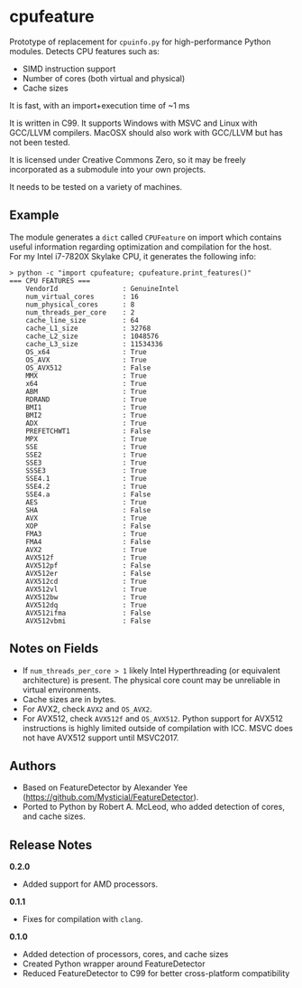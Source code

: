 cpufeature
==========

Prototype of replacement for `cpuinfo.py` for high-performance Python modules. 
Detects CPU features such as: 

* SIMD instruction support
* Number of cores (both virtual and physical)
* Cache sizes

It is fast, with an import+execution time of ~1 ms

It is written in C99. It supports Windows with MSVC and Linux with GCC/LLVM 
compilers. MacOSX should also work with GCC/LLVM but has not been tested.

It is licensed under Creative Commons Zero, so it may be freely incorporated 
as a submodule into your own projects.

It needs to be tested on a variety of machines.

Example
-------

The module generates a `dict` called `CPUFeature` on import which contains 
useful information regarding optimization and compilation for the host.  
For my Intel i7-7820X Skylake CPU, it generates the following info:

    > python -c "import cpufeature; cpufeature.print_features()"
    === CPU FEATURES ===
        VendorId                : GenuineIntel
        num_virtual_cores       : 16
        num_physical_cores      : 8
        num_threads_per_core    : 2
        cache_line_size         : 64
        cache_L1_size           : 32768
        cache_L2_size           : 1048576
        cache_L3_size           : 11534336
        OS_x64                  : True
        OS_AVX                  : True
        OS_AVX512               : False
        MMX                     : True
        x64                     : True
        ABM                     : True
        RDRAND                  : True
        BMI1                    : True
        BMI2                    : True
        ADX                     : True
        PREFETCHWT1             : False
        MPX                     : True
        SSE                     : True
        SSE2                    : True
        SSE3                    : True
        SSSE3                   : True
        SSE4.1                  : True
        SSE4.2                  : True
        SSE4.a                  : False
        AES                     : True
        SHA                     : False
        AVX                     : True
        XOP                     : False
        FMA3                    : True
        FMA4                    : False
        AVX2                    : True
        AVX512f                 : True
        AVX512pf                : False
        AVX512er                : False
        AVX512cd                : True
        AVX512vl                : True
        AVX512bw                : True
        AVX512dq                : True
        AVX512ifma              : False
        AVX512vbmi              : False


Notes on Fields
---------------

* If `num_threads_per_core > 1` likely Intel Hyperthreading (or equivalent 
  architecture) is present. The physical core count may be unreliable in 
  virtual environments.
* Cache sizes are in bytes.
* For AVX2, check `AVX2` and `OS_AVX2`.
* For AVX512, check `AVX512f` and `OS_AVX512`. Python support for AVX512 
  instructions is highly limited outside of compilation with ICC. MSVC does not 
  have AVX512 support until MSVC2017.


Authors
-------

* Based on FeatureDetector by Alexander Yee (https://github.com/Mysticial/FeatureDetector).
* Ported to Python by Robert A. McLeod, who added detection of cores, and cache 
  sizes.

Release Notes
-------------

**0.2.0**

* Added support for AMD processors.

**0.1.1**

* Fixes for compilation with `clang`.

**0.1.0**

* Added detection of processors, cores, and cache sizes
* Created Python wrapper around FeatureDetector
* Reduced FeatureDetector to C99 for better cross-platform compatibility
